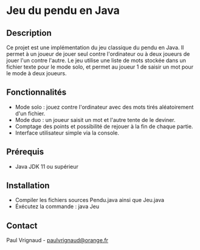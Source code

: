 # Jeu du pendu en Java

## Description
Ce projet est une implémentation du jeu classique du pendu en Java.
Il permet à un joueur de jouer seul contre l'ordinateur ou à deux joueurs de jouer l'un contre l'autre.
Le jeu utilise une liste de mots stockée dans un fichier texte pour le mode solo, et permet au joueur 1 de saisir un mot pour le mode à deux joueurs.

## Fonctionnalités
- Mode solo : jouez contre l'ordinateur avec des mots tirés aléatoirement d'un fichier.
- Mode duo : un joueur saisit un mot et l'autre tente de le deviner.
- Comptage des points et possibilité de rejouer à la fin de chaque partie.
- Interface utilisateur simple via la console.

## Prérequis
- Java JDK 11 ou supérieur

## Installation
- Compiler les fichiers sources Pendu.java ainsi que Jeu.java
- Éxécutez la commande : java Jeu

## Contact
Paul Vrignaud - paulvrignaud@orange.fr
